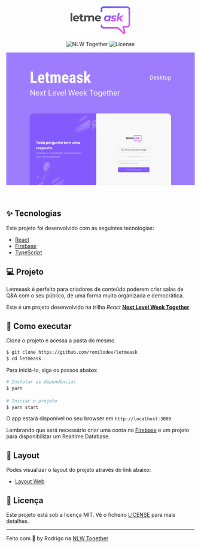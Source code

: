 <p align="center">
  <img alt="Letmeask" src=".github/logo.svg" width="160px">
</p>

<p align="center">
  <img src="https://img.shields.io/static/v1?label=NLW&message=Together&color=8257E5&labelColor=000000" alt="NLW Together" />

  <img  src="https://img.shields.io/static/v1?label=license&message=MIT&color=8257E5&labelColor=000000" alt="License">
</p>

<p align="center">
    <img alt="Preview" src=".github/cover.svg" />
</p>

<br>

## ✨ Tecnologias

Este projeto foi desenvolvido com as seguintes tecnologias:

- [React](https://reactjs.org)
- [Firebase](https://firebase.google.com/)
- [TypeScript](https://www.typescriptlang.org/)

## 💻 Projeto

Letmeask é perfeito para criadores de conteúdo poderem criar salas de Q&A com o seu público, de uma forma muito organizada e democrática.

Este é um projeto desenvolvido na trilha *React* **[Next Level Week Together](https://nextlevelweek.com/)**.

## 🚀 Como executar

Clona o projeto e acessa a pasta do mesmo.

```bash
$ git clone https://github.com/romilodev/letmeask
$ cd letmeask
```

Para iniciá-lo, siga os passos abaixo:
```bash
# Instalar as dependências
$ yarn

# Iniciar o projeto
$ yarn start
```
O app estará disponível no seu browser em `http://localhost:3000`

Lembrando que será necessário criar uma conta no [Firebase](https://firebase.google.com/) e um projeto para disponibilizar um Realtime Database.


## 🔖 Layout

Podes visualizar o layout do projeto através do link abaixo:

- [Layout Web](https://www.figma.com/community/file/1009824839797878169/Letmeask)

## 📄 Licença

Este projeto está sob a licença MIT. Vê o ficheiro [LICENSE](LICENSE.MD) para mais detalhes.

---
Feito com 🧡 by Rodrigo na [NLW Together](https://nextlevelweek.com/)
